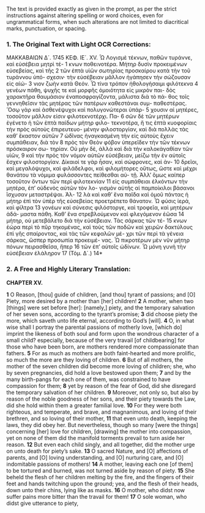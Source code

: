The text is provided exactly as given in the prompt, as per the strict instructions against altering spelling or word choices, even for ungrammatical forms, when such alterations are not limited to diacritical marks, punctuation, or spacing.

### 1. The Original Text with Light OCR Corrections:

ΜΑΚΚΑΒΑΙΩΝ Δ´. 1745
ΚΕΦ. ΙΕ´. ΧV.
Ὦ Λογισμὲ τέκνων, παθῶν τυράννε, καὶ εὐσέβεια μητρὶ τέ- 1
κνων ποθεινοτέρα. Μήτηρ δυσὶν προκειμένων εὐσεβείας, καὶ τῆς 2
τῶν ἑπτὰ υἱῶν σωτηρίας προσκαίρου κατὰ τὴν τοῦ τυράννου ὑπό-
σχεσιν· τὴν εὐσέβειαν μᾶλλον ἠγάπησεν τὴν σώζουσαν εἰς αἰώ- 3
νιον ζωὴν κατὰ Θεόν. Ὧ τίνα τρόπον ἠθολογήσαιμι φιλότεκνα 4
γενέων πάθη, ψυχῆς τε καὶ μορφῆς ὁμοιότητα εἰς μικρὸν παι-
δὸς χαρακτῆρα θαυμάσιον ἐναποσφραγίζοντα, μάλιστα διὰ τὸ πά-
θος τοῖς γεννηθεῖσιν τὰς μητέρας τῶν πατέρων καθεστάναι συμ-
παθεστέρας. Ὅσῳ γὰρ καὶ ἀσθενέψυχοι καὶ πολυγονώτεραι ὑπάρ- 5
χουσιν αἱ μητέρες, τοσοῦτον μᾶλλον εἰσιν φιλοτεκνοτέρχι. Πα- 6
σῶν δὲ τῶν μητέρων ἐγένετο ἡ τῶν ἑπτὰ παίδων μήτηρ φιλο-
τεκνοτέρα, ἥ τις ἑπτὰ κυοφορίαις τὴν πρὸς αὑτοὺς ἐπιρευτευο-
μένην φιλοστοργίαν, καὶ διὰ πολλὰς τὰς καθ’ ἕκαστον αὑτῶν 7
ὠδῖνας ἠναγκασμένη τὴν εἰς αὑτοὺς ἔχειν συμπάθειαν, διὰ τὸν 8
πρὸς τὸν Θεὸν φόβον ὑπερεῖδεν τὴν τῶν τέκνων πρόσκαιρον σω-
τηρίαν. Οὐ μὴν δὲ, ἀλλὰ καὶ διὰ τὴν καλοκἀγαθίαν τῶν υἱῶν, 9
καὶ τὴν πρὸς τὸν νόμον αὑτῶν εὐσέβειαν, μείζω τὴν ἐν αὑτοῖς
ἔσχεν φιλοστοργίαν. Δίκαιοί τε γὰρ ἦσαν, καὶ σώφρονες, καὶ ἀν- 10
δρεῖοι, καὶ μεγαλόψυχοι, καὶ φιλάδελφοι, καὶ φιλομήτορες οὕτως,
ὥστε καὶ μέχρι θανάτου τὰ νόμιμα φυλάσσοντες πείθεσθαι αὑ-
τῇ. Ἀλλ’ ὅμως καίπερ τοσοῦτον ὄντων τῶν περὶ φιλοτεκνίαν 11
εἰς συμπάθειαι ἑλκόντων τὴν μητέρα, ἐπ’ οὐδενὸς αὑτῶν τὸν λο-
γισμὸν αὑτῆς αἱ παμποίκιλοι βάσανοι ἴσχυσαν μεταστρέψαι. Ἀλ- 12
λὰ καὶ καθ’ ἕνα παῖδα καὶ ὁμοῦ πάντας ἡ μήτηρ ἐπὶ τὸν ὑπὲρ
τῆς εὐσεβείας προετρέπετο θάνατον. Ὦ φύσις ἱερά, καὶ φίλτρα 13
γονέων καὶ σύνεσις φιλόστοργε, καὶ τροφεῖα, καὶ μητέρων ἀδά-
μαστα πάθη. Καθ’ ἕνα στρεβλούμενον καὶ φλεγόμενον ἐῶσα 14
μήτηρ, οὐ μετεβάλετο διὰ τὴν εὐσέβειαν. Τὰς σάρκας τῶν τέ- 15
κνων ἑώρα περὶ τὸ πῦρ τηκομένας, καὶ τοὺς τῶν ποδῶν καὶ
χειρῶν δακτύλους ἐπὶ γῆς σπαίροντας, καὶ τὰς τῶν κεφαλῶν μέ-
χρι τῶν περὶ τὰ γένεια σάρκας, ὥσπερ προσωπία προκειμέ-
νας. Ὦ πικροτέρων μὲν νῦν μήτηρ πόνων πειρασθεῖσα, ἥπερ 16
τῶν ἐπ’ αὑτοῖς ὠδίνων. Ὦ μόνη γυνὴ τὴν εὐσέβειαν ἐλάληρον 17
(Τόμ. Δ´.) 14*

### 2. A Free and Highly Literary Translation:

**CHAPTER XV.**

**1** O Reason, [thou] guide of children, [and thou] tyrant of passions; and [O] Piety, more desired by a mother than [her] children!
**2** A mother, when two [things] were set before [her]: [namely,] piety, and the temporary salvation of her seven sons, according to the tyrant’s promise;
**3** did choose piety the more, which saveth unto life eternal, according to God’s [will].
**4** O, in what wise shall I portray the parental passions of motherly love, [which do] imprint the likeness of both soul and form upon the wondrous character of a small child? especially, because of the very travail [of childbearing] for those who have been born, are mothers rendered more compassionate than fathers.
**5** For as much as mothers are both faint-hearted and more prolific, so much the more are they loving of children.
**6** But of all mothers, the mother of the seven children did become more loving of children; she, who by seven pregnancies, did hold a love bestowed upon them;
**7** and by the many birth-pangs for each one of them, was constrained to have compassion for them;
**8** yet by reason of the fear of God, did she disregard the temporary salvation of her children.
**9** Moreover, not only so, but also by reason of the noble goodness of her sons, and their piety towards the Law, did she hold within them a greater familial love.
**10** For they were both righteous, and temperate, and brave, and magnanimous, and loving of their brethren, and so loving of their mother,
**11** that even unto death, keeping the laws, they did obey her. But nevertheless, though so many [were the things] concerning [her] love for children, [drawing] the mother into compassion, yet on none of them did the manifold torments prevail to turn aside her reason.
**12** But even each child singly, and all together, did the mother urge on unto death for piety’s sake.
**13** O sacred Nature, and [O] affections of parents, and [O] loving understanding, and [O] nurturing care, and [O] indomitable passions of mothers!
**14** A mother, leaving each one [of them] to be tortured and burned, was not turned aside by reason of piety.
**15** She beheld the flesh of her children melting by the fire, and the fingers of their feet and hands twitching upon the ground; yea, and the flesh of their heads, down unto their chins, lying like as masks.
**16** O mother, who didst now suffer pains more bitter than the travail for them!
**17** O sole woman, who didst give utterance to piety,